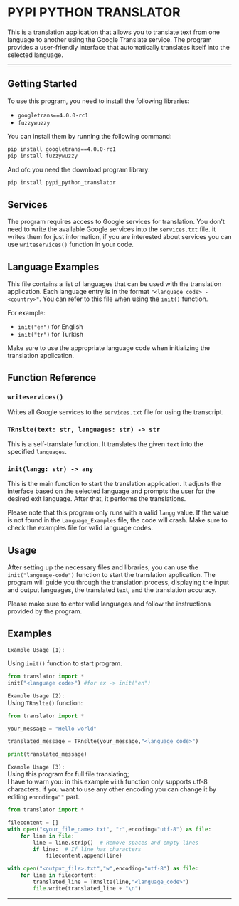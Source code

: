 # **PYPI PYTHON TRANSLATOR**
This is a translation application that allows you to translate text from one language to another using the Google Translate service. The program provides a user-friendly interface that automatically translates itself into the selected language.

---

## **Getting Started**

To use this program, you need to install the following libraries:

- `googletrans==4.0.0-rc1`
- `fuzzywuzzy`

You can install them by running the following command:

```bash
pip install googletrans==4.0.0-rc1
pip install fuzzywuzzy
```
And ofc you need the download program library:
```bash
pip install pypi_python_translator
```

## **Services**

The program requires access to Google services for translation. You don't need to write the available Google services into the `services.txt` file. it writes them for just information, if you are interested about services you can use `writeservices()` function in your code.

## **Language Examples**

This file contains a list of languages that can be used with the translation application. Each language entry is in the format `"<language code> - <country>"`. You can refer to this file when using the `init()` function.

For example:
- `init("en")` for English
- `init("tr")` for Turkish

Make sure to use the appropriate language code when initializing the translation application.


## **Function Reference**

### `writeservices()`

Writes all Google services to the `services.txt` file for using the transcript.

### `TRnslte(text: str, languages: str) -> str`

This is a self-translate function. It translates the given `text` into the specified `languages`.

### `init(langg: str) -> any`

This is the main function to start the translation application. It adjusts the interface based on the selected language and prompts the user for the desired exit language. After that, it performs the translations.

Please note that this program only runs with a valid `langg` value. If the value is not found in the `Language_Examples` file, the code will crash. Make sure to check the examples file for valid language codes.

## **Usage**

After setting up the necessary files and libraries, you can use the `init("language-code")` function to start the translation application. The program will guide you through the translation process, displaying the input and output languages, the translated text, and the translation accuracy.

Please make sure to enter valid languages and follow the instructions provided by the program.

## **Examples**
`Example Usage (1):`

Using `init()` function to start program.
```python
from translator import *
init("<language code>") #for ex -> init("en")
```
`Example Usage (2):`<br>
Using `TRnslte()` function:

```python
from translator import *

your_message = "Hello world"

translated_message = TRnslte(your_message,"<language code>")

print(translated_message)

```
`Example Usage (3):`<br>
Using this program for full file translating;<br>
I have to warn you: in this example `with` function only supports utf-8 characters. if you want to use any other encoding you can change it by editing `encoding=""` part.

```python
from translator import *

filecontent = []
with open("<your_file_name>.txt", "r",encoding="utf-8") as file:
    for line in file:
        line = line.strip()  # Remove spaces and empty lines  
        if line:  # If line has characters
            filecontent.append(line)

with open("<output_file>.txt","w",encoding="utf-8") as file:
    for line in filecontent:
        translated_line = TRnslte(line,"<language_code>")
        file.write(translated_line + "\n")
```
---
